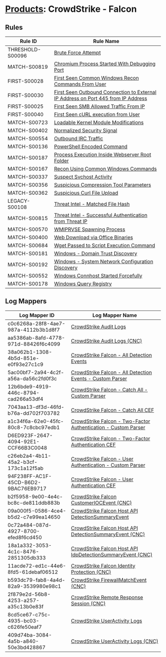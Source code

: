 # [Products](README.md): CrowdStrike - Falcon

## Rules

|Rule ID|Rule Name|
|----|----|
|THRESHOLD-S00096|[Brute Force Attempt](../rules/THRESHOLD-S00096.md)|
|MATCH-S00819|[Chromium Process Started With Debugging Port](../rules/MATCH-S00819.md)|
|FIRST-S00028|[First Seen Common Windows Recon Commands From User](../rules/FIRST-S00028.md)|
|FIRST-S00030|[First Seen Outbound Connection to External IP Address on Port 445 from IP Address](../rules/FIRST-S00030.md)|
|FIRST-S00025|[First Seen SMB Allowed Traffic From IP](../rules/FIRST-S00025.md)|
|FIRST-S00040|[First Seen cURL execution from User](../rules/FIRST-S00040.md)|
|MATCH-S00723|[Loadable Kernel Module Modifications](../rules/MATCH-S00723.md)|
|MATCH-S00402|[Normalized Security Signal](../rules/MATCH-S00402.md)|
|MATCH-S00554|[Outbound IRC Traffic](../rules/MATCH-S00554.md)|
|MATCH-S00136|[PowerShell Encoded Command](../rules/MATCH-S00136.md)|
|MATCH-S00187|[Process Execution Inside Webserver Root Folder](../rules/MATCH-S00187.md)|
|MATCH-S00167|[Recon Using Common Windows Commands](../rules/MATCH-S00167.md)|
|MATCH-S00337|[Suspect Svchost Activity](../rules/MATCH-S00337.md)|
|MATCH-S00356|[Suspicious Compression Tool Parameters](../rules/MATCH-S00356.md)|
|MATCH-S00362|[Suspicious Curl File Upload](../rules/MATCH-S00362.md)|
|LEGACY-S00108|[Threat Intel - Matched File Hash](../rules/LEGACY-S00108.md)|
|MATCH-S00815|[Threat Intel - Successful Authentication from Threat IP](../rules/MATCH-S00815.md)|
|MATCH-S00570|[WMIPRVSE Spawning Process](../rules/MATCH-S00570.md)|
|MATCH-S00400|[Web Download via Office Binaries](../rules/MATCH-S00400.md)|
|MATCH-S00684|[Wget Passed to Script Execution Command](../rules/MATCH-S00684.md)|
|MATCH-S00181|[Windows - Domain Trust Discovery](../rules/MATCH-S00181.md)|
|MATCH-S00192|[Windows - System Network Configuration Discovery](../rules/MATCH-S00192.md)|
|MATCH-S00552|[Windows Connhost Started Forcefully](../rules/MATCH-S00552.md)|
|MATCH-S00178|[Windows Query Registry](../rules/MATCH-S00178.md)|


## Log Mappers

|Log Mapper ID|Log Mapper Name|
|----|----|
|c0c6268a-28f8-4ae7-987a-4112b3b1d8f7|[CrowdStrike Audit Logs](../mappings/c0c6268a-28f8-4ae7-987a-4112b3b1d8f7.md)|
|aa5386ab-8afd-4778-971d-88426f6c4099|[CrowdStrike Audit Logs (CNC)](../mappings/aa5386ab-8afd-4778-971d-88426f6c4099.md)|
|38a062b1-1308-4b5d-851e-e0f93e27c1c9|[CrowdStrike Falcon - All Detection Events](../mappings/38a062b1-1308-4b5d-851e-e0f93e27c1c9.md)|
|5ac00bf7-2a94-4c2f-a56a-da56c2fd0f3c|[CrowdStrike Falcon - All Detection Events - Custom Parser](../mappings/5ac00bf7-2a94-4c2f-a56a-da56c2fd0f3c.md)|
|12b6bde9-4919-446c-8794-cad266a53df4|[CrowdStrike Falcon - Catch All - Custom Parser](../mappings/12b6bde9-4919-446c-8794-cad266a53df4.md)|
|7043aa13-df3d-46fd-b76a-dd702f703782|[CrowdStrike Falcon - Catch All CEF](../mappings/7043aa13-df3d-46fd-b76a-dd702f703782.md)|
|a1c34f6a-62e0-45fc-80c8-7c8cbc97edb1|[CrowdStrike Falcon - Two-Factor Authentication - Custom Parser](../mappings/a1c34f6a-62e0-45fc-80c8-7c8cbc97edb1.md)|
|D6ED923F-2647-4094-92E1-CCF66B3C0048|[CrowdStrike Falcon - Two-Factor Authentication CEF](../mappings/D6ED923F-2647-4094-92E1-CCF66B3C0048.md)|
|c26eb2a4-4b11-45a2-b3cf-173c1a12f5ab|[CrowdStrike Falcon - User Authentication - Custom Parser](../mappings/c26eb2a4-4b11-45a2-b3cf-173c1a12f5ab.md)|
|94F238FF-AC1F-45CD-B6D2-9BAC76EB9717|[CrowdStrike Falcon - User Authentication CEF](../mappings/94F238FF-AC1F-45CD-B6D2-9BAC76EB9717.md)|
|b2f5958-9e00-4e4c-bc8c-de811ddb883b|[CrowdStrike Falcon CustomerIOCEvent (CNC)](../mappings/b2f5958-9e00-4e4c-bc8c-de811ddb883b.md)|
|09a000f5-0586-4ce4-b5d2-c7e99ea14650|[CrowdStrike Falcon Host API DetectionSummaryEvent](../mappings/09a000f5-0586-4ce4-b5d2-c7e99ea14650.md)|
|0c72a484-087d-4927-8700-efed8f6cd450|[CrowdStrike Falcon Host API DetectionSummaryEvent (CNC)](../mappings/0c72a484-087d-4927-8700-efed8f6cd450.md)|
|18a1a332-3053-4c1c-8476-2851305db333|[CrowdStrike Falcon Host API IdpDetectionSummaryEvent (CNC)](../mappings/18a1a332-3053-4c1c-8476-2851305db333.md)|
|11acde72-ed1c-44e6-8fd5-61debaf06512|[CrowdStrike Falcon Identity Protection (CNC)](../mappings/11acde72-ed1c-44e6-8fd5-61debaf06512.md)|
|b593dc79-fab8-4a4d-82a9-3539980e98c1|[CrowdStrike FirewallMatchEvent (CNC)](../mappings/b593dc79-fab8-4a4d-82a9-3539980e98c1.md)|
|2f879e2d-56b8-4253-a257-a35c13b0e83f|[CrowdStrike Remote Response Session (CNC)](../mappings/2f879e2d-56b8-4253-a257-a35c13b0e83f.md)|
|8cd5ce67-c75c-4935-bc03-c626fe50eaf7|[CrowdStrike UserActivity Logs](../mappings/8cd5ce67-c75c-4935-bc03-c626fe50eaf7.md)|
|409d74ba-3084-4a5b-a840-50e3bd428867|[CrowdStrike UserActivity Logs (CNC)](../mappings/409d74ba-3084-4a5b-a840-50e3bd428867.md)|


